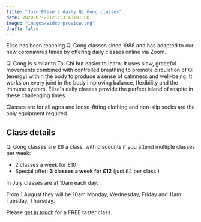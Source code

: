 ```yaml
---
title: "Join Elise's daily Qi Gong classes"
date: 2020-07-20T21:33:43+01:00
image: "images/video-preview.png"
draft: false
---
```


Elise has been teaching Qi Gong classes since 1988 and has adapted to our new coronavirus times by offering daily classes online via Zoom.

Qi Gong is similar to Tai Chi but easier to learn. It uses slow, graceful movements combined with controlled breathing to promote circulation of Qi (energy) within the body to produce a sense of calmness and well-being. It works on every joint in the body improving balance, flexibility and the immune system. Elise's daily classes provide the perfect island of respite in these challenging times.

Classes are for all ages and loose-fitting clothing and non-slip socks are the only equipment required.

## Class details

Qi Gong classes are £8 a class, with discounts if you attend multiple classes per week:
- 2 classes a week for £10
- Special offer: **3 classes a week for £12** (just £4 per class!)

In July classes are at 10am each day.

From 1 August they will be 10am Monday, Wednesday, Friday and 11am Tuesday, Thursday.

Please [get in touch](/contact) for a FREE taster class.
